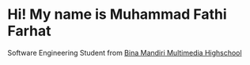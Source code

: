 <h1>Hi! My name is Muhammad Fathi Farhat </h1>

<p>Software Engineering Student from <a href="https://smkbm3.sch.id/" target="_blank">Bina Mandiri Multimedia Highschool</a>
<!---
muhammadfathifarhat/muhammadfathifarhat is a ✨ special ✨ repository because its `README.md` (this file) appears on your GitHub profile.
You can click the Preview link to take a look at your changes.
--->

